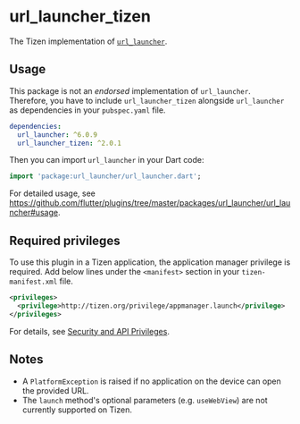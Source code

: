 # url_launcher_tizen

The Tizen implementation of [`url_launcher`](https://github.com/flutter/plugins/tree/master/packages/url_launcher).

## Usage

This package is not an _endorsed_ implementation of `url_launcher`. Therefore, you have to include `url_launcher_tizen` alongside `url_launcher` as dependencies in your `pubspec.yaml` file.

```yaml
dependencies:
  url_launcher: ^6.0.9
  url_launcher_tizen: ^2.0.1
```

Then you can import `url_launcher` in your Dart code:

```dart
import 'package:url_launcher/url_launcher.dart';
```

For detailed usage, see https://github.com/flutter/plugins/tree/master/packages/url_launcher/url_launcher#usage.

## Required privileges

To use this plugin in a Tizen application, the application manager privilege is required. Add below lines under the `<manifest>` section in your `tizen-manifest.xml` file.

```xml
<privileges>
  <privilege>http://tizen.org/privilege/appmanager.launch</privilege>
</privileges>
```

For details, see [Security and API Privileges](https://docs.tizen.org/application/dotnet/tutorials/sec-privileges).

## Notes

- A `PlatformException` is raised if no application on the device can open the provided URL.
- The `launch` method's optional parameters (e.g. `useWebView`) are not currently supported on Tizen.
